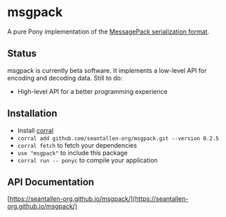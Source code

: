 # msgpack

A pure Pony implementation of the [MessagePack serialization format](http://msgpack.org/).

## Status

msgpack is currently beta software. It implements a low-level API for encoding and decoding data. Still to do:

* High-level API for a better programming experience

## Installation

* Install [corral](https://github.com/ponylang/corral)
* `corral add github.com/seantallen-org/msgpack.git --version 0.2.5`
* `corral fetch` to fetch your dependencies
* `use "msgpack"` to include this package
* `corral run -- ponyc` to compile your application

## API Documentation

[https://seantallen-org.github.io/msgpack/](https://seantallen-org.github.io/msgpack/)
